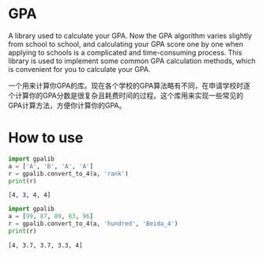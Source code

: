# GPA

A library used to calculate your GPA. Now the GPA algorithm varies slightly from school to school, and calculating your GPA score one by one when applying to schools is a complicated and time-consuming process. This library is used to implement some common GPA calculation methods, which is convenient for you to calculate your GPA.

一个用来计算你GPA的库。现在各个学校的GPA算法略有不同，在申请学校时逐个计算你的GPA分数是很复杂且耗费时间的过程。这个库用来实现一些常见的GPA计算方法，方便你计算你的GPA。

# How to use

```python
import gpalib
a = ['A', 'B', 'A', 'A']
r = gpalib.convert_to_4(a, 'rank')
print(r)
```

```
[4, 3, 4, 4]
```


```python
import gpalib
a = [99, 87, 89, 83, 96]
r = gpalib.convert_to_4(a, 'hundred', 'Beida_4')
print(r)
```
```
[4, 3.7, 3.7, 3.3, 4]
```